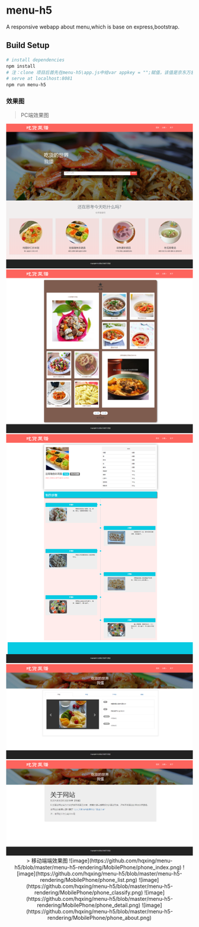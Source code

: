 # menu-h5
A responsive webapp about menu,which is base on express,bootstrap.
## Build Setup
``` bash
# install dependencies
npm install
# 注：clone 项目后首先在menu-h5\app.js中给var appkey = "";赋值，该值是京东万象API的开发者秘钥，在https://wx.jdcloud.com/market/datas/26/11072注册后就会得到开发者秘钥
# serve at localhost:8081
npm run menu-h5
```
### 效果图
> PC端效果图
<div align=center><img src="https://github.com/hqxing/menu-h5/blob/master/menu-h5-rendering/pc/index.png" /><div>
<div align=center><img src="https://github.com/hqxing/menu-h5/blob/master/menu-h5-rendering/pc/list.png" /><div>
<div align=center><img src="https://github.com/hqxing/menu-h5/blob/master/menu-h5-rendering/pc/detail.png" /><div>
<div align=center><img src="https://github.com/hqxing/menu-h5/blob/master/menu-h5-rendering/pc/classify.png" /><div>
<div align=center><img src="https://github.com/hqxing/menu-h5/blob/master/menu-h5-rendering/pc/about.png" /><div>
> 移动端端效果图
![image](https://github.com/hqxing/menu-h5/blob/master/menu-h5-rendering/MobilePhone/phone_index.png)
![image](https://github.com/hqxing/menu-h5/blob/master/menu-h5-rendering/MobilePhone/phone_list.png)
![image](https://github.com/hqxing/menu-h5/blob/master/menu-h5-rendering/MobilePhone/phone_classify.png)
![image](https://github.com/hqxing/menu-h5/blob/master/menu-h5-rendering/MobilePhone/phone_detail.png)
![image](https://github.com/hqxing/menu-h5/blob/master/menu-h5-rendering/MobilePhone/phone_about.png)


